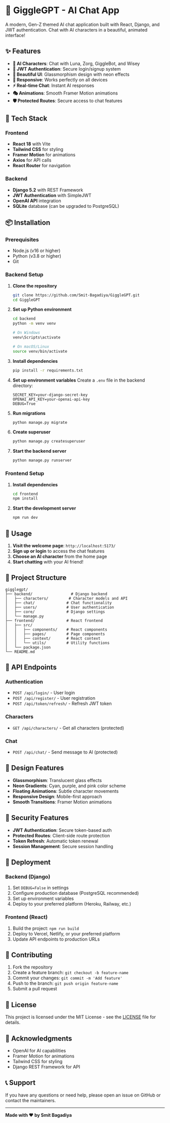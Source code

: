 # 🎉 GiggleGPT - AI Chat App

A modern, Gen-Z themed AI chat application built with React, Django, and JWT authentication. Chat with AI characters in a beautiful, animated interface!

## ✨ Features

- **🤖 AI Characters**: Chat with Luna, Zorg, GiggleBot, and Wisey
- **🔐 JWT Authentication**: Secure login/signup system
- **🎨 Beautiful UI**: Glassmorphism design with neon effects
- **📱 Responsive**: Works perfectly on all devices
- **⚡ Real-time Chat**: Instant AI responses
- **🎭 Animations**: Smooth Framer Motion animations
- **🛡️ Protected Routes**: Secure access to chat features

## 🚀 Tech Stack

### Frontend
- **React 18** with Vite
- **Tailwind CSS** for styling
- **Framer Motion** for animations
- **Axios** for API calls
- **React Router** for navigation

### Backend
- **Django 5.2** with REST Framework
- **JWT Authentication** with SimpleJWT
- **OpenAI API** integration
- **SQLite** database (can be upgraded to PostgreSQL)

## 📦 Installation

### Prerequisites
- Node.js (v16 or higher)
- Python (v3.8 or higher)
- Git

### Backend Setup

1. **Clone the repository**
   ```bash
   git clone https://github.com/Smit-Bagadiya/GiggleGPT.git
   cd GiggleGPT
   ```

2. **Set up Python environment**
   ```bash
   cd backend
   python -m venv venv
   
   # On Windows
   venv\Scripts\activate
   
   # On macOS/Linux
   source venv/bin/activate
   ```

3. **Install dependencies**
   ```bash
   pip install -r requirements.txt
   ```

4. **Set up environment variables**
   Create a `.env` file in the backend directory:
   ```env
   SECRET_KEY=your-django-secret-key
   OPENAI_API_KEY=your-openai-api-key
   DEBUG=True
   ```

5. **Run migrations**
   ```bash
   python manage.py migrate
   ```

6. **Create superuser**
   ```bash
   python manage.py createsuperuser
   ```

7. **Start the backend server**
   ```bash
   python manage.py runserver
   ```

### Frontend Setup

1. **Install dependencies**
   ```bash
   cd frontend
   npm install
   ```

2. **Start the development server**
   ```bash
   npm run dev
   ```

## 🎯 Usage

1. **Visit the welcome page**: `http://localhost:5173/`
2. **Sign up or login** to access the chat features
3. **Choose an AI character** from the home page
4. **Start chatting** with your AI friend!

## 📁 Project Structure

```
gigglegpt/
├── backend/                 # Django backend
│   ├── characters/         # Character models and API
│   ├── chat/              # Chat functionality
│   ├── users/             # User authentication
│   ├── core/              # Django settings
│   └── manage.py
├── frontend/              # React frontend
│   ├── src/
│   │   ├── components/    # React components
│   │   ├── pages/         # Page components
│   │   ├── context/       # React context
│   │   └── utils/         # Utility functions
│   └── package.json
└── README.md
```

## 🔧 API Endpoints

### Authentication
- `POST /api/login/` - User login
- `POST /api/register/` - User registration
- `POST /api/token/refresh/` - Refresh JWT token

### Characters
- `GET /api/characters/` - Get all characters (protected)

### Chat
- `POST /api/chat/` - Send message to AI (protected)

## 🎨 Design Features

- **Glassmorphism**: Translucent glass effects
- **Neon Gradients**: Cyan, purple, and pink color scheme
- **Floating Animations**: Subtle character movements
- **Responsive Design**: Mobile-first approach
- **Smooth Transitions**: Framer Motion animations

## 🔐 Security Features

- **JWT Authentication**: Secure token-based auth
- **Protected Routes**: Client-side route protection
- **Token Refresh**: Automatic token renewal
- **Session Management**: Secure session handling

## 🚀 Deployment

### Backend (Django)
1. Set `DEBUG=False` in settings
2. Configure production database (PostgreSQL recommended)
3. Set up environment variables
4. Deploy to your preferred platform (Heroku, Railway, etc.)

### Frontend (React)
1. Build the project: `npm run build`
2. Deploy to Vercel, Netlify, or your preferred platform
3. Update API endpoints to production URLs

## 🤝 Contributing

1. Fork the repository
2. Create a feature branch: `git checkout -b feature-name`
3. Commit your changes: `git commit -m 'Add feature'`
4. Push to the branch: `git push origin feature-name`
5. Submit a pull request

## 📝 License

This project is licensed under the MIT License - see the [LICENSE](LICENSE) file for details.

## 🙏 Acknowledgments

- OpenAI for AI capabilities
- Framer Motion for animations
- Tailwind CSS for styling
- Django REST Framework for API

## 📞 Support

If you have any questions or need help, please open an issue on GitHub or contact the maintainers.

---

**Made with ❤️ by Smit Bagadiya** 